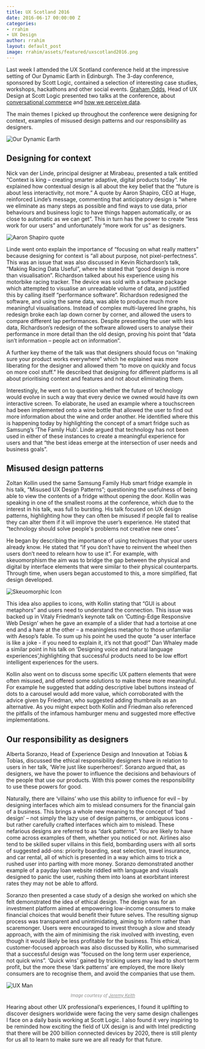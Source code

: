 ```yaml
---
title: UX Scotland 2016
date: 2016-06-17 00:00:00 Z
categories:
- rrahim
- UX Design
author: rrahim
layout: default_post
image: rrahim/assets/featured/uxscotland2016.png
---
```


Last week I attended the UX Scotland conference held at the impressive setting of Our Dynamic Earth in Edinburgh. The 3-day conference, sponsored by Scott Logic, contained a selection of interesting case studies, workshops, hackathons and other social events. [Graham Odds](http://blog.scottlogic.com/godds), Head of UX Design at Scott Logic presented two talks at the conference, about [conversational commerce](http://blog.scottlogic.com/2016/05/18/make-banking-talk.html) and [how we perceive data](http://blog.scottlogic.com/2013/08/09/the-science-behind-data-visualisation.html).

The main themes I picked up throughout the conference were designing for context, examples of misused design patterns and our responsibility as designers.

<img class="aligncenter" src="{{ site.baseurl }}/rrahim/assets/dynamic-earth.jpg" alt="Our Dynamic Earth" />

## Designing for context

Nick van der Linde, principal designer at Mirabeau, presented a talk entitled “Context is king &ndash; creating smarter adaptive, digital products today”. He explained how contextual design is all about the key belief that the “future is about less interactivity, not more.” A quote by Aaron Shapiro, CEO at Huge, reinforced Linde’s message, commenting that anticipatory design is “where we eliminate as many steps as possible and find ways to use data, prior behaviours and business logic to have things happen automatically, or as close to automatic as we can get”. This in turn has the power to create “less work for our users” and unfortunately “more work for us” as designers.

<img class="aligncenter" src="{{ site.baseurl }}/rrahim/assets/context-quote.jpg" alt="Aaron Shapiro quote" />

Linde went onto explain the importance of “focusing on what really matters” because designing for context is “all about purpose, not pixel-perfectness”. This was an issue that was also discussed in Kevin Richardson’s talk, “Making Racing Data Useful”, where he stated that “good design is more than visualisation”. Richardson talked about his experience using his motorbike racing tracker. The device was sold with a software package which attempted to visualise an unreadable volume of data, and justified this by calling itself “performance software”. Richardson redesigned the software, and using the same data, was able to produce much more meaningful visualisations. Instead of complex multi-layered line graphs, his redesign broke each lap down corner by corner, and allowed the users to compare different lap performances. Despite presenting the user with less data, Richardson’s redesign of the software allowed users to analyse their performance in more detail than the old design, proving his point that “data isn’t information &ndash; people act on information”.

A further key theme of the talk was that designers should focus on “making sure your product works everywhere” which he explained was more liberating for the designer and allowed them “to move on quickly and focus on more cool stuff.” He described that designing for different platforms is all about prioritising context and features and not about eliminating them.

Interestingly, he went on to question whether the future of technology would evolve in such a way that every device we owned would have its own interactive screen. To elaborate, he used an example where a touchscreen had been implemented onto a wine bottle that allowed the user to find out more information about the wine and order another. He identified where this is happening today by highlighting the concept of a smart fridge such as Samsung’s ‘The Family Hub’. Linde argued that technology has not been used in either of these instances to create a meaningful experience for users and that “the best ideas emerge at the intersection of user needs and business goals”.

## Misused design patterns

Zoltan Kollin used the same Samsung Family Hub smart fridge example in his talk, “Misused UX Design Patterns”; questioning the usefulness of being able to view the contents of a fridge without opening the door. Kollin was speaking in one of the smallest rooms at the conference, which due to the interest in his talk, was full to bursting. His talk focused on UX design patterns, highlighting how they can often be misused if people fail to realise they can alter them if it will improve the user’s experience. He stated that “technology should solve people's problems not creative new ones”.

He began by describing the importance of using techniques that your users already know. He stated that “if you don’t have to reinvent the wheel then users don’t need to relearn how to use it”. For example, with skeuomorphism the aim was to bridge the gap between the physical and digital by interface elements that were similar to their physical counterparts. Through time, when users began accustomed to this, a more simplified, flat design developed.

<img class="aligncenter" src="{{ site.baseurl }}/rrahim/assets/skeuomorphic-icon.png" alt="Skeuomorphic Icon" />

This idea also applies to icons, with Kollin stating that “GUI is about metaphors” and users need to understand the connection. This issue was backed up in Vitaly Friedman’s keynote talk on ‘Cutting-Edge Responsive Web Design’ when he gave an example of a slider that had a tortoise at one end and a hare at the other – a meaningless metaphor to those unfamiliar with Aesop’s fable. To sum up his point he used the quote “a user interface is like a joke - if you need to explain it, it’s not that good!” Dan Whaley made a similar point in his talk on ‘Designing voice and natural language experiences’,highlighting that successful products need to be low effort intelligent experiences for the users.

Kollin also went on to discuss some specific UX pattern elements that were often misused, and offered some solutions to make these more meaningful. For example he suggested that adding descriptive label buttons instead of dots to a carousel would add more value, which corroborated with the advice given by Friedman, who suggested adding thumbnails as an alternative. As you might expect both Kollin and Friedman also referenced the pitfalls of the infamous hamburger menu and suggested more effective implementations.

## Our responsibility as designers

Alberta Soranzo, Head of Experience Design and Innovation at Tobias & Tobias, discussed the ethical responsibility designers have in relation to users in her talk, ‘We’re just like superheroes!’. Soranzo argued that, as designers, we have the power to influence the decisions and behaviours of the people that use our products. With this power comes the responsibility to use these powers for good.

Naturally, there are ‘villains’ who use this ability to influence for evil – by designing interfaces which aim to mislead consumers for the financial gain of a business. This brings a whole new meaning to the concept of ‘bad design’ – not simply the lazy use of design patterns, or ambiguous icons - but rather carefully crafted interfaces which aim to mislead. These nefarious designs are referred to as “dark patterns”. You are likely to have come across examples of them, whether you noticed or not. Airlines also tend to be skilled super villains in this field, bombarding users with all sorts of suggested add-ons: priority boarding, seat selection, travel insurance, and car rental, all of which is presented in a way which aims to trick a rushed user into parting with more money. Soranzo demonstrated another example of a payday loan website riddled with language and visuals designed to panic the user, rushing them into loans at exorbitant interest rates they may not be able to afford.

Soranzo then presented a case study of a design she worked on which she felt demonstrated the idea of ethical design. The design was for an investment platform aimed at empowering low-income consumers to make financial choices that would benefit their future selves. The resulting signup process was transparent and unintimidating, aiming to inform rather than scaremonger. Users were encouraged to invest through a slow and steady approach, with the aim of minimising the risk involved with investing, even though it would likely be less profitable for the business. This ethical, customer-focused approach was also discussed by Kollin, who summarised that a successful design was “focused on the long term user experience, not quick wins”. ‘Quick wins’ gained by tricking users may lead to short term profit, but the more these ‘dark patterns’ are employed, the more likely consumers are to recognise them, and avoid the companies that use them.

<img class="aligncenter" src="{{ site.baseurl }}/rrahim/assets/ux_man.jpg" alt="UX Man" />
<p style="font-size: 0.8em; font-style: italic; opacity: 0.5; text-align: center;">Image courtesy of <a href="http://www.flickr.com/photos/74105777@N00/297867921/">Jeremy Keith</a></p>

Hearing about other UX professional’s experiences, I found it uplifting to discover designers worldwide were facing the very same design challenges I face on a daily basis working at Scott Logic. I also found it very inspiring to be reminded how exciting the field of UX design is and with Intel predicting that there will be 200 billion connected devices by 2020, there is still plenty for us all to learn to make sure we are all ready for that future.
